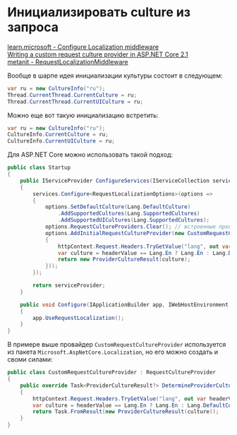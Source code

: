 # Инициализировать culture из запроса

[learn.microsoft - Configure Localization middleware](https://learn.microsoft.com/ru/aspnet/core/fundamentals/localization/select-language-culture#configure-localization-middleware)  
[Writing a custom request culture provider in ASP.NET Core 2.1](https://ml-software.ch/posts/writing-a-custom-request-culture-provider-in-asp-net-core-2-1)  
[metanit - RequestLocalizationMiddleware](https://metanit.com/sharp/aspnet5/28.2.php)

Вообще в шарпе идея инициализации культуры состоит в следующем:

```csharp
var ru = new CultureInfo("ru");
Thread.CurrentThread.CurrentCulture = ru;
Thread.CurrentThread.CurrentUICulture = ru;
```

Можно еще вот такую инициализацию встретить:

```csharp
var ru = new CultureInfo("ru");
CultureInfo.CurrentCulture = ru;
CultureInfo.CurrentUICulture = ru;
```

Для ASP.NET Core можно использовать такой подход:

```csharp
public class Startup
{
    public IServiceProvider ConfigureServices(IServiceCollection services)
    {
        services.Configure<RequestLocalizationOptions>(options =>
        {
            options.SetDefaultCulture(Lang.DefaultCulture)
                .AddSupportedCultures(Lang.SupportedCultures)
                .AddSupportedUICultures(Lang.SupportedCultures);
            options.RequestCultureProviders.Clear(); // встроенные провайдеры не используются
            options.AddInitialRequestCultureProvider(new CustomRequestCultureProvider(async httpContext =>
            {
                httpContext.Request.Headers.TryGetValue("lang", out var headerValue);
                var culture = headerValue == Lang.En ? Lang.En : Lang.DefaultCulture;
                return new ProviderCultureResult(culture);
            }));
        });

        return serviceProvider;
    }

    public void Configure(IApplicationBuilder app, IWebHostEnvironment _)
    {
        app.UseRequestLocalization();
    }
}
```

В примере выше провайдер `CustomRequestCultureProvider` используется из пакета `Microsoft.AspNetCore.Localization`, но его можно создать и своми силами:

```csharp
public class CustomRequestCultureProvider : RequestCultureProvider
{
    public override Task<ProviderCultureResult?> DetermineProviderCultureResult(HttpContext httpContext)
    {
        httpContext.Request.Headers.TryGetValue("lang", out var headerValue);
        var culture = headerValue == Lang.En ? Lang.En : Lang.DefaultCulture;
        return Task.FromResult(new ProviderCultureResult(culture));
    }
}
```
